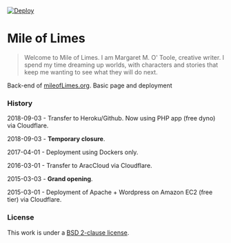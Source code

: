 [![Deploy](https://www.herokucdn.com/deploy/button.svg)](https://heroku.com/deploy)

# Mile of Limes

> Welcome to Mile of Limes. I am Margaret M. O' Toole, creative writer. I spend my time dreaming up worlds, with characters and stories that keep me wanting to see what they will do next.

Back-end of [mileofLimes.org](https://mileoflimes.org). Basic page and deployment


### History

2018-09-03 - Transfer to Heroku/Github. Now using PHP app (free dyno) via Cloudflare.

2018-09-03 - **Temporary closure**. 

2017-04-01 - Deployment using Dockers only.

2016-03-01 - Transfer to AracCloud via Cloudflare.

2015-03-03 - **Grand opening**.

2015-03-01 - Deployment of Apache + Wordpress on Amazon EC2 (free tier) via Cloudflare.

### License

This work is under a [BSD 2-clause license](http://opensource.org/licenses/BSD-2-Clause).

